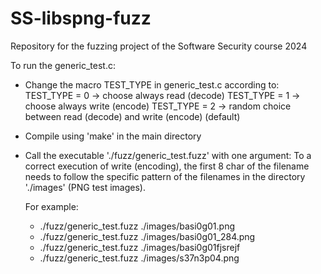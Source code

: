 # SS-libspng-fuzz
Repository for the fuzzing project of the Software Security course 2024

To run the generic_test.c:
- Change the macro TEST_TYPE in generic_test.c according to:
    TEST_TYPE = 0 -> choose always read (decode)
    TEST_TYPE = 1 -> choose always write (encode)
    TEST_TYPE = 2 -> random choice between read (decode) and write (encode) (default)
- Compile using 'make' in the main directory
- Call the executable './fuzz/generic_test.fuzz' with one argument:
  To a correct execution of write (encoding), the first 8 char of the filename needs to follow the specific pattern of the filenames in the directory './images' (PNG test images).

  For example: 
  - ./fuzz/generic_test.fuzz ./images/basi0g01.png
  - ./fuzz/generic_test.fuzz ./images/basi0g01_284.png
  - ./fuzz/generic_test.fuzz ./images/basi0g01fjsrejf
  - ./fuzz/generic_test.fuzz ./images/s37n3p04.png